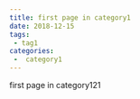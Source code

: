 ```yaml
---
title: first page in category1
date: 2018-12-15
tags:
 - tag1
categories:
 -  category1
---
```


first page in category121